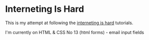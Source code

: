 # Interneting Is Hard
This is my attempt at following the [interneting is hard](https://internetingishard.com/) tutorials.

I'm currently on HTML & CSS No 13 (html forms) - email input fields
